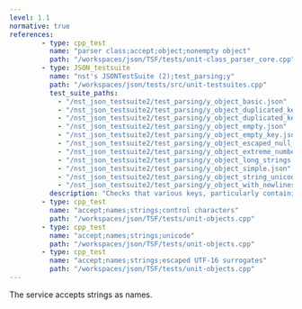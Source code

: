 ```yaml
---
level: 1.1
normative: true
references:
        - type: cpp_test
          name: "parser class;accept;object;nonempty object"
          path: "/workspaces/json/TSF/tests/unit-class_parser_core.cpp"
        - type: JSON_testsuite
          name: "nst's JSONTestSuite (2);test_parsing;y"
          path: "/workspaces/json/tests/src/unit-testsuites.cpp"
          test_suite_paths:
            - "/nst_json_testsuite2/test_parsing/y_object_basic.json"
            - "/nst_json_testsuite2/test_parsing/y_object_duplicated_key.json"
            - "/nst_json_testsuite2/test_parsing/y_object_duplicated_key_and_value.json"
            - "/nst_json_testsuite2/test_parsing/y_object_empty.json"
            - "/nst_json_testsuite2/test_parsing/y_object_empty_key.json"
            - "/nst_json_testsuite2/test_parsing/y_object_escaped_null_in_key.json"
            - "/nst_json_testsuite2/test_parsing/y_object_extreme_numbers.json"
            - "/nst_json_testsuite2/test_parsing/y_object_long_strings.json"
            - "/nst_json_testsuite2/test_parsing/y_object_simple.json"
            - "/nst_json_testsuite2/test_parsing/y_object_string_unicode.json"
            - "/nst_json_testsuite2/test_parsing/y_object_with_newlines.json"
          description: "Checks that various keys, particularly containing unicode characters, are accepted."
        - type: cpp_test
          name: "accept;names;strings;control characters"
          path: "/workspaces/json/TSF/tests/unit-objects.cpp"
        - type: cpp_test
          name: "accept;names;strings;unicode"
          path: "/workspaces/json/TSF/tests/unit-objects.cpp"
        - type: cpp_test
          name: "accept;names;strings;escaped UTF-16 surrogates"
          path: "/workspaces/json/TSF/tests/unit-objects.cpp"          
---
```


The service accepts strings as names. 